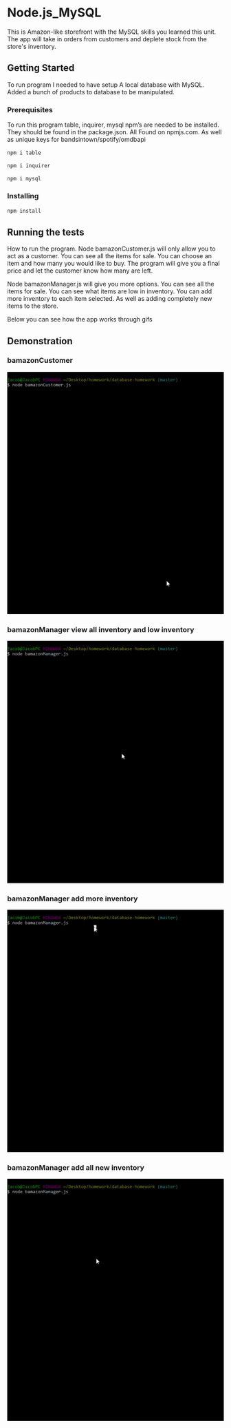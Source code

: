 # Node.js_MySQL

This is Amazon-like storefront with the MySQL skills you learned this unit. The app will take in orders from customers and deplete stock from the store's inventory.

## Getting Started

To run program I needed to have setup A local database with MySQL. Added a bunch of products to database to be manipulated. 

### Prerequisites

To run this program table, inquirer, mysql npm’s are needed to be installed. They should be found in the package.json. All Found on npmjs.com. As well as unique keys for bandsintown/spotify/omdbapi

```
npm i table
```
```
npm i inquirer
```
```
npm i mysql
```

### Installing


```
npm install
```

## Running the tests

How to run the program. Node bamazonCustomer.js will only allow you to act as a customer. You can see all the items for sale. You can choose an item and how many you would like to buy. The program will give you a final price and let the customer know how many are left. 

Node bamazonManager.js will give you more options. You can see all the items for sale. You can see what items are low in inventory. You can add more inventory to each item selected. As well as adding completely new items to the store. 

Below you can see how the app works through gifs


## Demonstration

### bamazonCustomer
![Code Gif](/img/cust-buy.gif)

### bamazonManager view all inventory and low inventory 
![Code Gif](/img/viewall-low.gif)

### bamazonManager add more inventory 
![Code Gif](/img/add-inv.gif)

### bamazonManager add all new inventory
![Code Gif](/img/add-new.gif)


